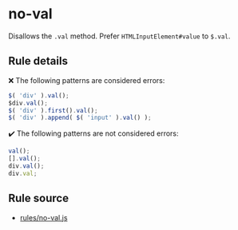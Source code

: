 # no-val

Disallows the `.val` method. Prefer `HTMLInputElement#value` to `$.val`.

## Rule details

❌ The following patterns are considered errors:
```js
$( 'div' ).val();
$div.val();
$( 'div' ).first().val();
$( 'div' ).append( $( 'input' ).val() );
```

✔️ The following patterns are not considered errors:
```js
val();
[].val();
div.val();
div.val;
```
## Rule source

* [rules/no-val.js](../rules/no-val.js)
